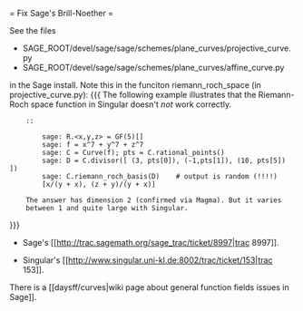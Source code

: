 = Fix Sage's Brill-Noether =

See the files

   * SAGE_ROOT/devel/sage/sage/schemes/plane_curves/projective_curve.py
   * SAGE_ROOT/devel/sage/sage/schemes/plane_curves/affine_curve.py

in the Sage install.   Note this in the funciton riemann_roch_space (in projective_curve.py):
{{{
        The following example illustrates that the Riemann-Roch space
        function in Singular doesn't *not* work correctly.
        
        ::
        
            sage: R.<x,y,z> = GF(5)[]
            sage: f = x^7 + y^7 + z^7
            sage: C = Curve(f); pts = C.rational_points()
            sage: D = C.divisor([ (3, pts[0]), (-1,pts[1]), (10, pts[5]) ])
            sage: C.riemann_roch_basis(D)    # output is random (!!!!)
            [x/(y + x), (z + y)/(y + x)]
        
        The answer has dimension 2 (confirmed via Magma). But it varies
        between 1 and quite large with Singular.
}}} 


 * Sage's [[http://trac.sagemath.org/sage_trac/ticket/8997|trac 8997]].

 * Singular's [[http://www.singular.uni-kl.de:8002/trac/ticket/153|trac 153]].

There is a [[daysff/curves|wiki page about general function fields issues in Sage]]. 

   
